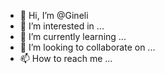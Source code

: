 - 👋 Hi, I’m @Gineli
- 👀 I’m interested in ...
- 🌱 I’m currently learning ...
- 💞️ I’m looking to collaborate on ...
- 📫 How to reach me ...

<!---
Gineli/Gineli is a ✨ special ✨ repository because its `README.md` (this file) appears on your GitHub profile.
You can click the Preview link to take a look at your changes.
--->
